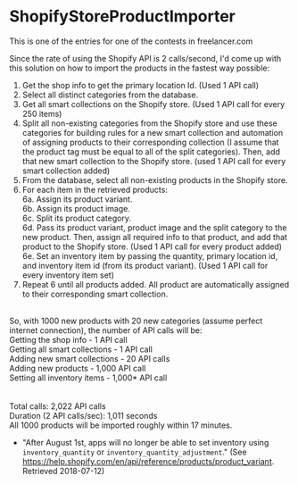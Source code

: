 # ShopifyStoreProductImporter
This is one of the entries for one of the contests in freelancer.com

Since the rate of using the Shopify API is 2 calls/second, I'd come up with this solution on how to import the products in the fastest way possible:
1. Get the shop info to get the primary location Id. (Used 1 API call)
2. Select all distinct categories from the database.
3. Get all smart collections on the Shopify store. (Used 1 API call for every 250 items)
4. Split all non-existing categories from the Shopify store and use these categories for building rules for a new smart collection and automation of assigning products to their corresponding collection (I assume that the product tag must be equal to all of the split categories). Then, add that new smart collection to the Shopify store. (used 1 API call for every smart collection added)
5. From the database, select all non-existing products in the Shopify store.
6. For each item in the retrieved products:<br />
	6a. Assign its product variant.<br />
	6b. Assign its product image.<br />
	6c. Split its product category.<br />
	6d. Pass its product variant, product image and the split category to the new product. Then, assign all required info to that product, and add that product to the Shopify store. (Used 1 API call for every product added)<br />
	6e. Set an inventory item by passing the quantity, primary location id, and inventory item id (from its product variant). (Used 1 API call for every inventory item set)<br />
7. Repeat 6 until all products added. All product are automatically assigned to their corresponding smart collection.<br /><br />

So, with 1000 new products with 20 new categories (assume perfect internet connection), the number of API calls will be:<br />
Getting the shop info - 1 API call<br />
Getting all smart collections  - 1 API call<br />
Adding new smart collections - 20 API calls<br />
Adding new products - 1,000 API call<br />
Setting all inventory items - 1,000* API call<br />
<br /><br />
Total calls: 2,022 API calls<br />
Duration (2 API calls/sec): 1,011 seconds<br />
All 1000 products will be imported roughly within 17 minutes.<br />

* "After August 1st, apps will no longer be able to set inventory using `inventory_quantity` or `inventory_quantity_adjustment`." (See https://help.shopify.com/en/api/reference/products/product_variant. Retrieved 2018-07-12)
